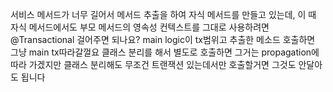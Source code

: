 서비스 메서드가 너무 길어서 메서드 추출을 하여 자식 메서드를 만들고 있는데, 이 때 자식 메서드에서도 부모 메서드의 영속성 컨텍스트를 그대로 사용하려면 @Transactional 걸어주면 되나요?
main logic이 tx범위고 추출한 메소드 호출하면 그냥 main tx따라갈껄요
클래스 분리를 해서 별도로 호출하면 그거는 propagation에 따라 가겠지만
클래스 분리해도 무조건 트랜잭션 있는데서만 호출할거면 그것도 안달아도 됩니다